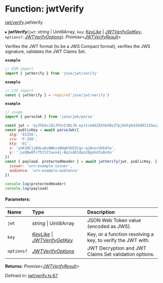 # Function: jwtVerify

[jwt/verify](../modules/jwt_verify.md).jwtVerify

▸ **jwtVerify**(`jwt`: *string* \| Uint8Array, `key`: [*KeyLike*](../types/types.keylike.md) \| [*JWTVerifyGetKey*](../interfaces/jwt_verify.jwtverifygetkey.md), `options?`: [*JWTVerifyOptions*](../interfaces/jwt_verify.jwtverifyoptions.md)): *Promise*<[*JWTVerifyResult*](../interfaces/types.jwtverifyresult.md)\>

Verifies the JWT format (to be a JWS Compact format), verifies the JWS signature, validates the JWT Claims Set.

**`example`** 
```js
// ESM import
import { jwtVerify } from 'jose/jwt/verify'
```

**`example`** 
```js
// CJS import
const { jwtVerify } = require('jose/jwt/verify')
```

**`example`** 
```js
// usage
import { parseJwk } from 'jose/jwk/parse'

const jwt = 'eyJhbGciOiJFUzI1NiJ9.eyJ1cm46ZXhhbXBsZTpjbGFpbSI6dHJ1ZSwiaWF0IjoxNjA0MzE1MDc0LCJpc3MiOiJ1cm46ZXhhbXBsZTppc3N1ZXIiLCJhdWQiOiJ1cm46ZXhhbXBsZTphdWRpZW5jZSJ9.hx1nOfAT5LlXuzu8O-bhjXBGpklWDt2EsHw7-MDn49NrnwvVsstNhEnkW2ddauB7eSikFtUNeumLpFI9CWDBsg'
const publicKey = await parseJwk({
  alg: 'ES256',
  crv: 'P-256',
  kty: 'EC',
  x: 'ySK38C1jBdLwDsNWKzzBHqKYEE5Cgv-qjWvorUXk9fw',
  y: '_LeQBw07cf5t57Iavn4j-BqJsAD1dpoz8gokd3sBsOo'
})
const { payload, protectedHeader } = await jwtVerify(jwt, publicKey, {
  issuer: 'urn:example:issuer',
  audience: 'urn:example:audience'
})

console.log(protectedHeader)
console.log(payload)
```

#### Parameters:

Name | Type | Description |
:------ | :------ | :------ |
`jwt` | *string* \| Uint8Array | JSON Web Token value (encoded as JWS).   |
`key` | [*KeyLike*](../types/types.keylike.md) \| [*JWTVerifyGetKey*](../interfaces/jwt_verify.jwtverifygetkey.md) | Key, or a function resolving a key, to verify the JWT with.   |
`options?` | [*JWTVerifyOptions*](../interfaces/jwt_verify.jwtverifyoptions.md) | JWT Decryption and JWT Claims Set validation options.    |

**Returns:** *Promise*<[*JWTVerifyResult*](../interfaces/types.jwtverifyresult.md)\>

Defined in: [jwt/verify.ts:67](https://github.com/panva/jose/blob/v3.9.0/src/jwt/verify.ts#L67)
